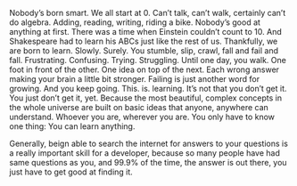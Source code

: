 Nobody’s born smart. We all start at 0. Can’t talk, can’t walk, certainly can’t do algebra.
Adding, reading, writing, riding a bike. Nobody’s good at anything at first.
There was a time when Einstein couldn’t count to 10.
And Shakespeare had to learn his ABCs just like the rest of us.
Thankfully, we are born to learn.
Slowly. Surely. You stumble, slip, crawl, fall and fail and fall.
Frustrating. Confusing. Trying. Struggling.
Until one day, you walk.
One foot in front of the other. One idea on top of the next.
Each wrong answer making your brain a little bit stronger.
Failing is just another word for growing. And you keep going.
This. is. learning.
It’s not that you don’t get it.
You just don’t get it, yet. Because the most beautiful, complex concepts in the whole universe
are built on basic ideas that anyone, anywhere can understand.
Whoever you are, wherever you are.
You only have to know one thing:
You can learn anything.

Generally, beign able to search the internet for answers
to your questions is a really important skill
for a developer,
because so many people have had same questions as you,
and 99.9% of the time, the answer is out there, 
you just have to get good at finding it.